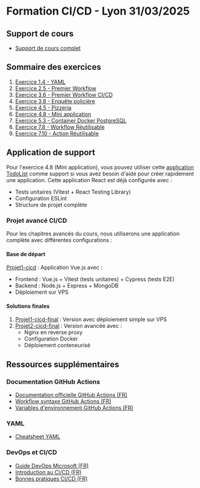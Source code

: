 # Formation CI/CD - Lyon 31/03/2025

## Support de cours
- [Support de cours complet](https://docs.google.com/presentation/d/1ovxs_jptS9gzd22K882PcSbmva6_p8T2/edit#slide=id.g34650bd1af6_0_3)

## Sommaire des exercices
1. [Exercice 1.4 - YAML](documents/exercices/1.4%20Yaml/)
2. [Exercice 2.5 - Premier Workflow](documents/exercices/2.5%20Premiere%20workflow/)
3. [Exercice 3.6 - Premier Workflow CI/CD](documents/exercices/3.6%20Premiere%20workflow%20CICD/)
4. [Exercice 3.8 - Enquête policière](documents/exercices/3.8%20Enquête%20policière/)
5. [Exercice 4.5 - Pizzeria](documents/exercices/4.5%20Pizzeria/)
6. [Exercice 4.8 - Mini application](documents/exercices/4.8%20Mini%20application/)
7. [Exercice 5.3 - Container Docker PostgreSQL](documents/exercices/5.3%20Container%20Docker%20PostgreSql/)
8. [Exercice 7.8 - Workflow Réutilisable](documents/exercices/7.8_Workflow_reutilisable/)
9. [Exercice 7.10 - Action Réutilisable](documents/exercices/7.10_action_reutilisation/)

## Application de support
Pour l'exercice 4.8 (Mini application), vous pouvez utiliser cette [application TodoList](https://github.com/HenriTeinturier/cicd-formation-lyon-31-03-todolist) comme support si vous avez besoin d'aide pour créer rapidement une application. Cette application React est déjà configurée avec :
- Tests unitaires (Vitest + React Testing Library)
- Configuration ESLint
- Structure de projet complète

### Projet avancé CI/CD
Pour les chapitres avancés du cours, nous utiliserons une application complète avec différentes configurations :

#### Base de départ
[Projet1-cicd](https://github.com/HenriTeinturier/Projet1-cicd) : Application Vue.js avec :
- Frontend : Vue.js + Vitest (tests unitaires) + Cypress (tests E2E)
- Backend : Node.js + Express + MongoDB
- Déploiement sur VPS

#### Solutions finales
1. [Projet1-cicd-final](https://github.com/HenriTeinturier/projet1-cicd-final) : Version avec déploiement simple sur VPS
2. [Projet2-cicd-final](https://github.com/HenriTeinturier/projet2-cicd-final) : Version avancée avec :
   - Nginx en reverse proxy
   - Configuration Docker
   - Déploiement conteneurisé

## Ressources supplémentaires

### Documentation GitHub Actions
- [Documentation officielle GitHub Actions (FR)](https://docs.github.com/fr/actions)
- [Workflow syntaxe GitHub Actions (FR)](https://docs.github.com/fr/actions/using-workflows/workflow-syntax-for-github-actions)
- [Variables d'environnement GitHub Actions (FR)](https://docs.github.com/fr/actions/using-workflows/environment-variables)

### YAML
- [Cheatsheet YAML](https://quickref.me/yaml.html)

### DevOps et CI/CD
- [Guide DevOps Microsoft (FR)](https://learn.microsoft.com/fr-fr/devops/)
- [Introduction au CI/CD (FR)](https://www.redhat.com/fr/topics/devops/what-is-ci-cd)
- [Bonnes pratiques CI/CD (FR)](https://www.ovhcloud.com/fr/blog/bonnes-pratiques-ci-cd/)
